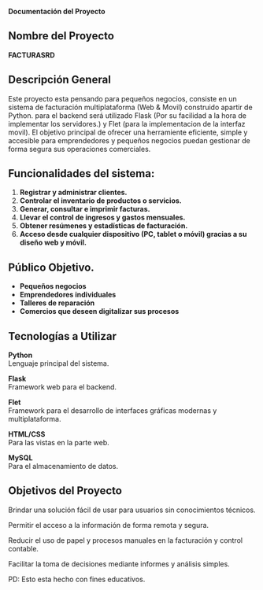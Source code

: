 **Documentación del Proyecto**

## Nombre del Proyecto
**FACTURASRD**

## Descripción General
Este proyecto esta pensando para pequeños negocios, consiste en un sistema de facturación multiplataforma (Web & Movil) construido apartir de Python. para el backend será utilizado Flask (Por su facilidad a la hora de implementar los servidores.) y Flet (para la implementacion de la interfaz movil). El objetivo principal de ofrecer una herramiente eficiente, simple y accesible para emprendedores y pequeños negocios puedan gestionar de forma segura sus operaciones comerciales.


## Funcionalidades del sistema:

1. **Registrar y administrar clientes.**
2. **Controlar el inventario de productos o servicios.**
3. **Generar, consultar e imprimir facturas.**
4. **Llevar el control de ingresos y gastos mensuales.**
5. **Obtener resúmenes y estadísticas de facturación.**
6. **Acceso desde cualquier dispositivo (PC, tablet o móvil) gracias a su diseño web y móvil.**

## Público Objetivo. 
- **Pequeños negocios**
- **Emprendedores individuales**
- **Talleres de reparación**
- **Comercios que deseen digitalizar sus procesos**


##  Tecnologías a Utilizar 

 **Python**  
  Lenguaje principal del sistema.

 **Flask**  
  Framework web para el backend.

 **Flet**  
  Framework para el desarrollo de interfaces gráficas modernas y multiplataforma.

 **HTML/CSS**  
  Para las vistas en la parte web.

 **MySQL**  
  Para el almacenamiento de datos.

##  Objetivos del Proyecto

Brindar una solución fácil de usar para usuarios sin conocimientos técnicos.

Permitir el acceso a la información de forma remota y segura.

Reducir el uso de papel y procesos manuales en la facturación y control contable.

Facilitar la toma de decisiones mediante informes y análisis simples.

PD: Esto esta hecho con fines educativos.